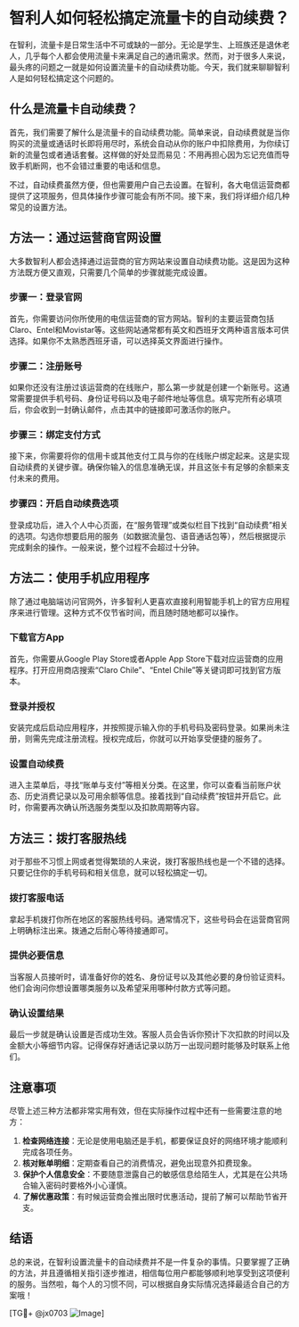# 智利人如何轻松搞定流量卡的自动续费？

在智利，流量卡是日常生活中不可或缺的一部分。无论是学生、上班族还是退休老人，几乎每个人都会使用流量卡来满足自己的通讯需求。然而，对于很多人来说，最头疼的问题之一就是如何设置流量卡的自动续费功能。今天，我们就来聊聊智利人是如何轻松搞定这个问题的。

## 什么是流量卡自动续费？

首先，我们需要了解什么是流量卡的自动续费功能。简单来说，自动续费就是当你购买的流量或通话时长即将用尽时，系统会自动从你的账户中扣除费用，为你续订新的流量包或者通话套餐。这样做的好处显而易见：不用再担心因为忘记充值而导致手机断网，也不会错过重要的电话和信息。

不过，自动续费虽然方便，但也需要用户自己去设置。在智利，各大电信运营商都提供了这项服务，但具体操作步骤可能会有所不同。接下来，我们将详细介绍几种常见的设置方法。

## 方法一：通过运营商官网设置

大多数智利人都会选择通过运营商的官方网站来设置自动续费功能。这是因为这种方法既方便又直观，只需要几个简单的步骤就能完成设置。

### 步骤一：登录官网

首先，你需要访问你所使用的电信运营商的官方网站。智利的主要运营商包括Claro、Entel和Movistar等。这些网站通常都有英文和西班牙文两种语言版本可供选择。如果你不太熟悉西班牙语，可以选择英文界面进行操作。

### 步骤二：注册账号

如果你还没有注册过该运营商的在线账户，那么第一步就是创建一个新账号。这通常需要提供手机号码、身份证号码以及电子邮件地址等信息。填写完所有必填项后，你会收到一封确认邮件，点击其中的链接即可激活你的账户。

### 步骤三：绑定支付方式

接下来，你需要将你的信用卡或其他支付工具与你的在线账户绑定起来。这是实现自动续费的关键步骤。确保你输入的信息准确无误，并且这张卡有足够的余额来支付未来的费用。

### 步骤四：开启自动续费选项

登录成功后，进入个人中心页面，在“服务管理”或类似栏目下找到“自动续费”相关的选项。勾选你想要启用的服务（如数据流量包、语音通话包等），然后根据提示完成剩余的操作。一般来说，整个过程不会超过十分钟。

## 方法二：使用手机应用程序

除了通过电脑端访问官网外，许多智利人更喜欢直接利用智能手机上的官方应用程序来进行管理。这种方式不仅节省时间，而且随时随地都可以操作。

### 下载官方App

首先，你需要从Google Play Store或者Apple App Store下载对应运营商的应用程序。打开应用商店搜索“Claro Chile”、“Entel Chile”等关键词即可找到官方版本。

### 登录并授权

安装完成后启动应用程序，并按照提示输入你的手机号码及密码登录。如果尚未注册，则需先完成注册流程。授权完成后，你就可以开始享受便捷的服务了。

### 设置自动续费

进入主菜单后，寻找“账单与支付”等相关分类。在这里，你可以查看当前账户状态、历史消费记录以及可用余额等信息。接着找到“自动续费”按钮并开启它。此时，你需要再次确认所选服务类型以及扣款周期等内容。

## 方法三：拨打客服热线

对于那些不习惯上网或者觉得繁琐的人来说，拨打客服热线也是一个不错的选择。只要记住你的手机号码和相关信息，就可以轻松搞定一切。

### 拨打客服电话

拿起手机拨打你所在地区的客服热线号码。通常情况下，这些号码会在运营商官网上明确标注出来。拨通之后耐心等待接通即可。

### 提供必要信息

当客服人员接听时，请准备好你的姓名、身份证号以及其他必要的身份验证资料。他们会询问你想设置哪类服务以及希望采用哪种付款方式等问题。

### 确认设置结果

最后一步就是确认设置是否成功生效。客服人员会告诉你预计下次扣款的时间以及金额大小等细节内容。记得保存好通话记录以防万一出现问题时能够及时联系上他们。

## 注意事项

尽管上述三种方法都非常实用有效，但在实际操作过程中还有一些需要注意的地方：

1. **检查网络连接**：无论是使用电脑还是手机，都要保证良好的网络环境才能顺利完成各项任务。
2. **核对账单明细**：定期查看自己的消费情况，避免出现意外扣费现象。
3. **保护个人信息安全**：不要随意泄露自己的敏感信息给陌生人，尤其是在公共场合输入密码时要格外小心谨慎。
4. **了解优惠政策**：有时候运营商会推出限时优惠活动，提前了解可以帮助节省开支。

## 结语

总的来说，在智利设置流量卡的自动续费并不是一件复杂的事情。只要掌握了正确的方法，并且遵循相关指引逐步推进，相信每位用户都能够顺利地享受到这项便利的服务。当然啦，每个人的习惯不同，可以根据自身实际情况选择最适合自己的方案哦！

[TG💪+ @jx0703 ![Image](https://github.com/user-attachments/assets/dbca1d08-cadb-493c-b0ec-ad6f7a83f270)]